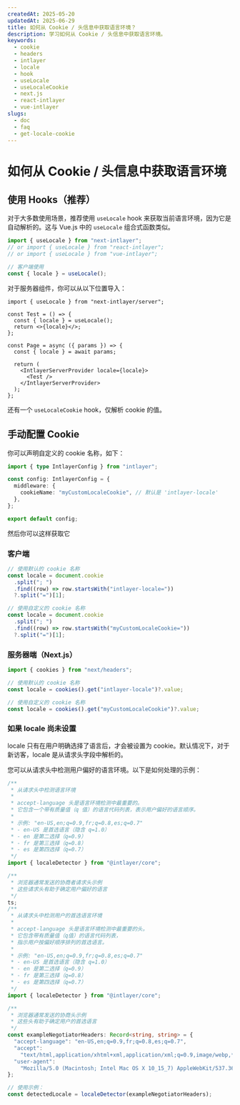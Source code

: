 ```yaml
---
createdAt: 2025-05-20
updatedAt: 2025-06-29
title: 如何从 Cookie / 头信息中获取语言环境？
description: 学习如何从 Cookie / 头信息中获取语言环境。
keywords:
  - cookie
  - headers
  - intlayer
  - locale
  - hook
  - useLocale
  - useLocaleCookie
  - next.js
  - react-intlayer
  - vue-intlayer
slugs:
  - doc
  - faq
  - get-locale-cookie
---
```


# 如何从 Cookie / 头信息中获取语言环境

## 使用 Hooks（推荐）

对于大多数使用场景，推荐使用 `useLocale` hook 来获取当前语言环境，因为它是自动解析的。这与 Vue.js 中的 `useLocale` 组合式函数类似。

```ts
import { useLocale } from "next-intlayer";
// or import { useLocale } from "react-intlayer";
// or import { useLocale } from "vue-intlayer";

// 客户端使用
const { locale } = useLocale();
```

对于服务器组件，你可以从以下位置导入：

```tsx
import { useLocale } from "next-intlayer/server";

const Test = () => {
  const { locale } = useLocale();
  return <>{locale}</>;
};

const Page = async ({ params }) => {
  const { locale } = await params;

  return (
    <IntlayerServerProvider locale={locale}>
      <Test />
    </IntlayerServerProvider>
  );
};
```

还有一个 `useLocaleCookie` hook，仅解析 cookie 的值。

## 手动配置 Cookie

你可以声明自定义的 cookie 名称，如下：

```ts
import { type IntlayerConfig } from "intlayer";

const config: IntlayerConfig = {
  middleware: {
    cookieName: "myCustomLocaleCookie", // 默认是 'intlayer-locale'
  },
};

export default config;
```

然后你可以这样获取它

### 客户端

```ts
// 使用默认的 cookie 名称
const locale = document.cookie
  .split("; ")
  .find((row) => row.startsWith("intlayer-locale="))
  ?.split("=")[1];

// 使用自定义的 cookie 名称
const locale = document.cookie
  .split("; ")
  .find((row) => row.startsWith("myCustomLocaleCookie="))
  ?.split("=")[1];
```

### 服务器端（Next.js）

```ts
import { cookies } from "next/headers";

// 使用默认的 cookie 名称
const locale = cookies().get("intlayer-locale")?.value;

// 使用自定义的 cookie 名称
const locale = cookies().get("myCustomLocaleCookie")?.value;
```

### 如果 locale 尚未设置

locale 只有在用户明确选择了语言后，才会被设置为 cookie。默认情况下，对于新访客，locale 是从请求头字段中解析的。

您可以从请求头中检测用户偏好的语言环境。以下是如何处理的示例：

```ts
/**
 * 从请求头中检测语言环境
 *
 * accept-language 头是语言环境检测中最重要的。
 * 它包含一个带有质量值（q 值）的语言代码列表，表示用户偏好的语言顺序。
 *
 * 示例: "en-US,en;q=0.9,fr;q=0.8,es;q=0.7"
 * - en-US 是首选语言（隐含 q=1.0）
 * - en 是第二选择（q=0.9）
 * - fr 是第三选择（q=0.8）
 * - es 是第四选择（q=0.7）
 */
import { localeDetector } from "@intlayer/core";

/**
 * 浏览器通常发送的协商者请求头示例
 * 这些请求头有助于确定用户偏好的语言
 */
ts;
/**
 * 从请求头中检测用户的首选语言环境
 *
 * accept-language 头是语言环境检测中最重要的头。
 * 它包含带有质量值（q值）的语言代码列表，
 * 指示用户按偏好顺序排列的首选语言。
 *
 * 示例: "en-US,en;q=0.9,fr;q=0.8,es;q=0.7"
 * - en-US 是首选语言（隐含 q=1.0）
 * - en 是第二选择（q=0.9）
 * - fr 是第三选择（q=0.8）
 * - es 是第四选择（q=0.7）
 */
import { localeDetector } from "@intlayer/core";

/**
 * 浏览器通常发送的协商头示例
 * 这些头有助于确定用户的首选语言
 */
const exampleNegotiatorHeaders: Record<string, string> = {
  "accept-language": "en-US,en;q=0.9,fr;q=0.8,es;q=0.7",
  "accept":
    "text/html,application/xhtml+xml,application/xml;q=0.9,image/webp,*/*;q=0.8",
  "user-agent":
    "Mozilla/5.0 (Macintosh; Intel Mac OS X 10_15_7) AppleWebKit/537.36 (KHTML, like Gecko) Chrome/91.0.4472.124 Safari/537.36",
};

// 使用示例：
const detectedLocale = localeDetector(exampleNegotiatorHeaders);
```
